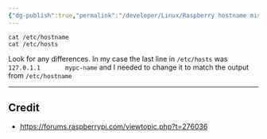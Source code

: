 ```yaml
---
{"dg-publish":true,"permalink":"/developer/Linux/Raspberry hostname mismatch/","tags":["linux","network","DNS"],"created":"2025-01-08T10:52:57.000-06:00","updated":"2025-01-08T10:52:57.000-06:00"}
---
```



```shell
cat /etc/hostname
cat /etc/hosts
```

Look for any differences. In my case the last line in `/etc/hosts` was `127.0.1.1       mypc-name` and I needed to change it to match the output from `/etc/hostname`

---
## Credit
- https://forums.raspberrypi.com/viewtopic.php?t=276036